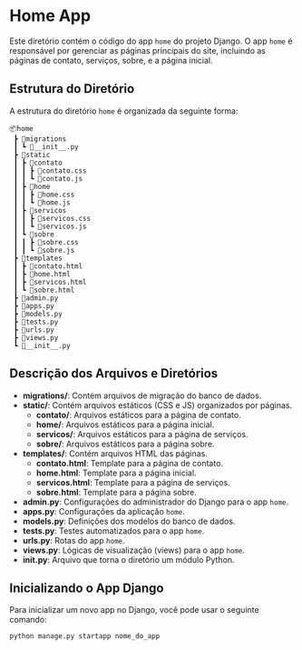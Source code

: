 # Home App

Este diretório contém o código do app `home` do projeto Django. O app `home` é responsável por gerenciar as páginas principais do site, incluindo as páginas de contato, serviços, sobre, e a página inicial.

## Estrutura do Diretório

A estrutura do diretório `home` é organizada da seguinte forma:

```plaintext
📦home
 ┣ 📂migrations
 ┃ ┗ 📜__init__.py
 ┣ 📂static
 ┃ ┣ 📂contato
 ┃ ┃ ┣ 📜contato.css
 ┃ ┃ ┗ 📜contato.js
 ┃ ┣ 📂home
 ┃ ┃ ┣ 📜home.css
 ┃ ┃ ┗ 📜home.js
 ┃ ┣ 📂servicos
 ┃ ┃ ┣ 📜servicos.css
 ┃ ┃ ┗ 📜servicos.js
 ┃ ┗ 📂sobre
 ┃ ┃ ┣ 📜sobre.css
 ┃ ┃ ┗ 📜sobre.js
 ┣ 📂templates
 ┃ ┣ 📜contato.html
 ┃ ┣ 📜home.html
 ┃ ┣ 📜servicos.html
 ┃ ┗ 📜sobre.html
 ┣ 📜admin.py
 ┣ 📜apps.py
 ┣ 📜models.py
 ┣ 📜tests.py
 ┣ 📜urls.py
 ┣ 📜views.py
 ┗ 📜__init__.py
```

## Descrição dos Arquivos e Diretórios

- **migrations/**: Contém arquivos de migração do banco de dados.
- **static/**: Contém arquivos estáticos (CSS e JS) organizados por páginas.
  - **contato/**: Arquivos estáticos para a página de contato.
  - **home/**: Arquivos estáticos para a página inicial.
  - **servicos/**: Arquivos estáticos para a página de serviços.
  - **sobre/**: Arquivos estáticos para a página sobre.
- **templates/**: Contém arquivos HTML das páginas.
  - **contato.html**: Template para a página de contato.
  - **home.html**: Template para a página inicial.
  - **servicos.html**: Template para a página de serviços.
  - **sobre.html**: Template para a página sobre.
- **admin.py**: Configurações do administrador do Django para o app `home`.
- **apps.py**: Configurações da aplicação `home`.
- **models.py**: Definições dos modelos do banco de dados.
- **tests.py**: Testes automatizados para o app `home`.
- **urls.py**: Rotas do app `home`.
- **views.py**: Lógicas de visualização (views) para o app `home`.
- **__init__.py**: Arquivo que torna o diretório um módulo Python.

## Inicializando o App Django

Para inicializar um novo app no Django, você pode usar o seguinte comando:

```bash
python manage.py startapp nome_do_app
```